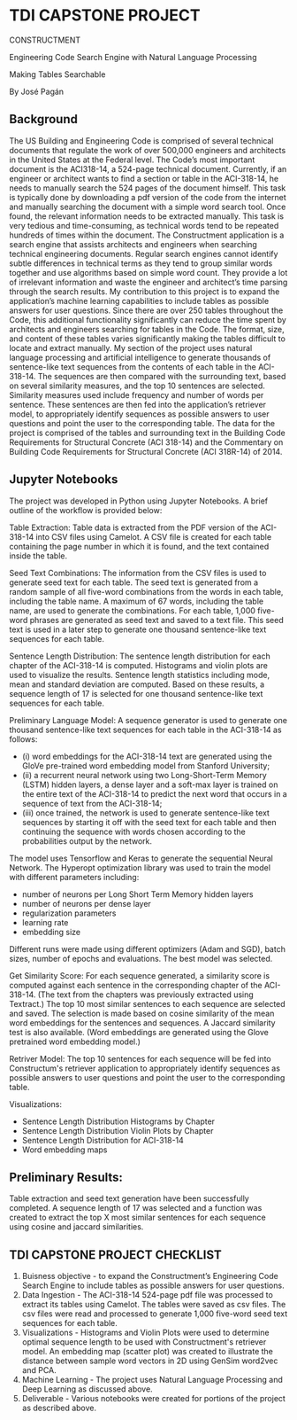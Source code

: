 # TDI CAPSTONE PROJECT

CONSTRUCTMENT

Engineering Code Search Engine with Natural Language Processing

Making Tables Searchable

By José Pagán

## Background
The US Building and Engineering Code is comprised of several technical documents that regulate the work of over 500,000 engineers and architects in the United States at the Federal level.  The Code’s most important document is the ACI318-14, a 524-page technical document.  Currently, if an engineer or architect wants to find a section or table in the ACI-318-14, he needs to manually search the 524 pages of the document himself.  This task is typically done by downloading a pdf version of the code from the internet and manually searching the document with a simple word search tool.  Once found, the relevant information needs to be extracted manually.  This task is very tedious and time-consuming, as technical words tend to be repeated hundreds of times within the document.
The Constructment application is a search engine that assists architects and engineers when searching technical engineering documents.  Regular search engines cannot identify subtle differences in technical terms as they tend to group similar words together and use algorithms based on simple word count.  They provide a lot of irrelevant information and waste the engineer and architect’s time parsing through the search results.
My contribution to this project is to expand the application’s machine learning capabilities to include tables as possible answers for user questions.  Since there are over 250 tables throughout the Code, this additional functionality significantly can reduce the time spent by architects and engineers searching for tables in the Code.  The format, size, and content of these tables varies significantly making the tables difficult to locate and extract manually.
My section of the project uses natural language processing and artificial intelligence to generate thousands of sentence-like text sequences from the contents of each table in the ACI-318-14.  The sequences are then compared with the surrounding text, based on several similarity measures, and the top 10 sentences are selected.  Similarity measures used include frequency and number of words per sentence.  These sentences are then fed into the application’s retriever model, to appropriately identify sequences as possible answers to user questions and point the user to the corresponding table.
The data for the project is comprised of the tables and surrounding text in the Building Code Requirements for Structural Concrete (ACI 318-14) and the Commentary on Building Code Requirements for Structural Concrete (ACI 318R-14) of 2014.

## Jupyter Notebooks
The project was developed in Python using Jupyter Notebooks.  A brief outline of the workflow is provided below:

Table Extraction:  Table data is extracted from the PDF version of the ACI-318-14 into CSV files using Camelot.  A CSV file is created for each table containing the page number in which it is found, and the text contained inside the table.

Seed Text Combinations: The information from the CSV files is used to generate seed text for each table.  The seed text is generated from a random sample of all five-word combinations from the words in each table, including the table name.  A maximum of 67 words, including the table name, are used to generate the combinations.  For each table, 1,000 five-word phrases are generated as seed text and saved to a text file.  This seed text is used in a later step to generate one thousand sentence-like text sequences for each table.

Sentence Length Distribution: The sentence length distribution for each chapter of the ACI-318-14 is computed.  Histograms and violin plots are used to visualize the results.  Sentence length statistics including mode, mean and standard deviation are computed.  Based on these results, a sequence length of 17 is selected for one thousand sentence-like text sequences for each table.

Preliminary Language Model:  A sequence generator is used to generate one thousand sentence-like text sequences for each table in the ACI-318-14 as follows:

- (i) word embeddings for the ACI-318-14 text are generated using the GloVe pre-trained word embedding model from Stanford University;
- (ii) a recurrent neural network using two Long-Short-Term Memory (LSTM) hidden layers, a dense layer and a soft-max layer is trained on the entire text of the ACI-318-14 to predict the next word that occurs in a sequence of text from the ACI-318-14;
- (iii) once trained, the network is used to generate sentence-like text sequences by starting it off with the seed text for each table and then continuing the sequence with words chosen according to the probabilities output by the network.

The model uses Tensorflow and Keras to generate the sequential Neural Network.  The Hyperopt optimization library was used to train the model with different parameters including:

- number of neurons per Long Short Term Memory hidden layers
- number of neurons per dense layer
- regularization parameters
- learning rate
- embedding size

Different runs were made using different optimizers (Adam and SGD), batch sizes, number of epochs and evaluations.  The best model was selected.

Get Similarity Score:  For each sequence generated, a similarity score is computed against each sentence in the corresponding chapter of the ACI-318-14.  (The text from the chapters was previously extracted using Textract.)  The top 10 most similar sentences to each sequence are selected and saved.  The selection is made based on cosine similarity of the mean word embeddings for the sentences and sequences.  A Jaccard similarity test is also available.  (Word embeddings are generated using the Glove pretrained word embedding model.)

Retriver Model: The top 10 sentences for each sequence will be fed into Constructum's retriever application to appropriately identify sequences as possible answers to user questions and point the user to the corresponding table.

Visualizations:

- Sentence Length Distribution Histograms by Chapter
- Sentence Length Distribution Violin Plots by Chapter
- Sentence Length Distribution for ACI-318-14
- Word embedding maps


## Preliminary Results:
Table extraction and seed text generation have been successfully completed.  A sequence length of 17 was selected and a function was created to extract the top X most similar sentences for each sequence using cosine and jaccard similarities.

## TDI CAPSTONE PROJECT CHECKLIST

1. Buisness objective - to expand the Constructment’s Engineering Code Search Engine to include tables as possible answers for user questions.
2. Data Ingestion - The ACI-318-14 524-page pdf file was processed to extract its tables using Camelot.  The tables were saved as csv files.  The csv files were read and processed to generate 1,000 five-word seed text sequences for each table.
3. Visualizations - Histograms and Violin Plots were used to determine optimal sequence length to be used with Constructment's retriever model.  An embedding map (scatter plot) was created to illustrate the distance between sample word vectors in 2D using GenSim word2vec and PCA.
4. Machine Learning - The project uses Natural Language Processing and Deep Learning as discussed above.
5. Deliverable - Various notebooks were created for portions of the project as described above.
